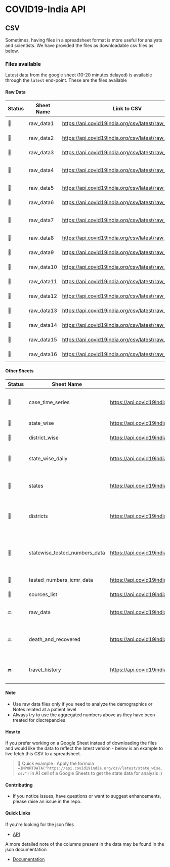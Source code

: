 # COVID19-India API

## CSV

Sometimes, having files in a spreadsheet format is more useful for analysts and scientists. We have provided the files as downloadable csv files as below.

### Files available

Latest data from the google sheet (10-20 minutes delayed) is available through the `latest` end-point.
These are the files available

#### Raw Data

| Status        | Sheet Name | Link to CSV                                              | Description            |
| ------------- | ---------- | -------------------------------------------------------- | ---------------------- |
| :green_heart: | raw_data1  | <https://api.covid19india.org/csv/latest/raw_data1.csv>  | Till Apr 19th          |
| :green_heart: | raw_data2  | <https://api.covid19india.org/csv/latest/raw_data2.csv>  | Apr 20th to Apr 26th   |
| :green_heart: | raw_data3  | <https://api.covid19india.org/csv/latest/raw_data3.csv>  | April 27th to May 9th  |
| :green_heart: | raw_data4  | <https://api.covid19india.org/csv/latest/raw_data4.csv>  | May 10th to May 23rd   |
| :green_heart: | raw_data5  | <https://api.covid19india.org/csv/latest/raw_data5.csv>  | May 24th to June 4th   |
| :green_heart: | raw_data6  | <https://api.covid19india.org/csv/latest/raw_data6.csv>  | June 5th to June 19th  |
| :green_heart: | raw_data7  | <https://api.covid19india.org/csv/latest/raw_data7.csv>  | June 20th to June 30th |
| :green_heart: | raw_data8  | <https://api.covid19india.org/csv/latest/raw_data8.csv>  | July 1st to July 7th   |
| :green_heart: | raw_data9  | <https://api.covid19india.org/csv/latest/raw_data9.csv>  | July 8th to July 13th  |
| :green_heart: | raw_data10 | <https://api.covid19india.org/csv/latest/raw_data10.csv> | July 14th to July 17th |
| :green_heart: | raw_data11 | <https://api.covid19india.org/csv/latest/raw_data11.csv> | July 18th to July 22nd |
| :green_heart: | raw_data12 | <https://api.covid19india.org/csv/latest/raw_data12.csv> | July 23th to Aug 06th  |
| :green_heart: | raw_data13 | <https://api.covid19india.org/csv/latest/raw_data13.csv> | Aug 07th to Aug 21st   |
| :green_heart: | raw_data14 | <https://api.covid19india.org/csv/latest/raw_data14.csv> | Aug 22nd to Sep 05th   |
| :green_heart: | raw_data15 | <https://api.covid19india.org/csv/latest/raw_data15.csv> | Sep 06th to Sep 21st   |
| :green_heart: | raw_data16 | <https://api.covid19india.org/csv/latest/raw_data16.csv> | Sep 22nd onwards       |

#### Other Sheets

| Status        | Sheet Name                    | Link to CSV                                                                 | Description                                                                                     |
| ------------- | ----------------------------- | --------------------------------------------------------------------------- | ----------------------------------------------------------------------------------------------- |
| :green_heart: | case_time_series              | <https://api.covid19india.org/csv/latest/case_time_series.csv>              | Time series of Confirmed, Recovered and Deceased cases in India
| :green_heart: | state_wise                    | <https://api.covid19india.org/csv/latest/state_wise.csv>                    | The latest State-wise situation                                                                 |                                        |
| :green_heart: | district_wise                 | <https://api.covid19india.org/csv/latest/district_wise.csv>                 | The latest District-wise  situation                                                      |
| :green_heart: | state_wise_daily              | <https://api.covid19india.org/csv/latest/state_wise_daily.csv>              | Statewise timeseries of Confirmed, Recovered and Deceased numbers.  
| :green_heart: | states                        | <https://api.covid19india.org/csv/latest/states.csv>                        | Statewise timeseries of Confirmed, Recovered and Deceased numbers in long format  
| :green_heart: | districts                        | <https://api.covid19india.org/csv/latest/districts.csv>                  | Districtwise timeseries of Confirmed, Recovered and Deceased numbers in long format                           |
| :green_heart: | statewise_tested_numbers_data | <https://api.covid19india.org/csv/latest/statewise_tested_numbers_data.csv> | Number of tests conducted in each state, ventilators and hospital bed information reported in state bulletins |
| :green_heart: | tested_numbers_icmr_data      | <https://api.covid19india.org/csv/latest/tested_numbers_icmr_data.csv>      | Number of tests reported by ICMR                                                                |
| :green_heart: | sources_list                  | <https://api.covid19india.org/csv/latest/sources_list.csv>                  | List of sources that we are using.                                                              |
| :end:         | raw_data                      | <https://api.covid19india.org/csv/latest/raw_data.csv>                      | raw_data1 + raw_data2. This is frozen as of Apr 26th.                                           |
| :end:         | death_and_recovered           | <https://api.covid19india.org/csv/latest/death_and_recovered.csv>           | death_and_recovered1 + death_and_recovered2. This is frozen as of Apr 26th.                     |
| :end:         | travel_history                | <https://api.covid19india.org/csv/latest/travel_history.csv>                | Travel history of patients. This data is not reported or captured anymore.                      |

#### Note

- Use raw data files only if you need to analyze the demographics or Notes related at a patient level
- Always try to use the aggregated numbers above as they have been treated for discrepancies

#### How to

If you prefer working on a Google Sheet instead of downloading the files and would like the data to reflect the latest version - below is an example to live fetch this CSV to a spreadsheet.
> :rocket: Quick example : Apply the formula `=IMPORTDATA("https://api.covid19india.org/csv/latest/state_wise.csv")` in A1 cell of a Google Sheets to get the state data for analysis :)

#### Contributing

- If you notice issues, have questions or want to suggest enhancements, please raise an issue in the repo.

#### Quick Links

If you're looking for the json files

- [API](https://api.covid19india.org)

A more detailed note of the columns present in the data may be found in the json documentation

- [Documentation](https://api.covid19india.org/documentation)
